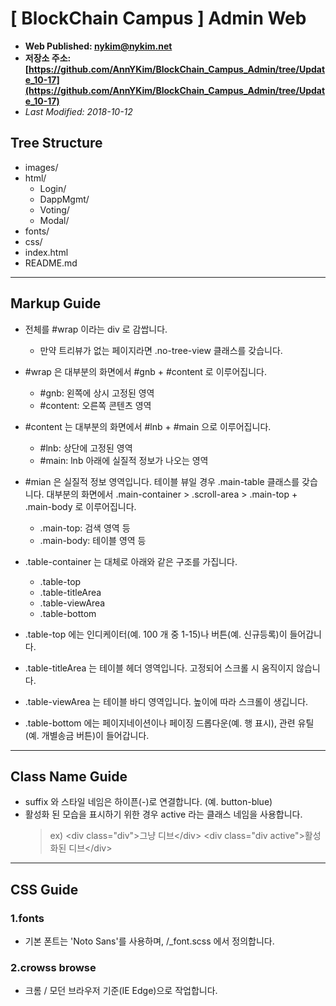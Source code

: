 # [ BlockChain Campus ] Admin Web

- **Web Published: nykim@nykim.net**
- **저장소 주소: [https://github.com/AnnYKim/BlockChain_Campus_Admin/tree/Update_10-17](https://github.com/AnnYKim/BlockChain_Campus_Admin/tree/Update_10-17)**
- _Last Modified: 2018-10-12_

## Tree Structure

- images/
- html/
  - Login/
  - DappMgmt/
  - Voting/
  - Modal/
- fonts/
- css/
- index.html
- README.md

---

## Markup Guide

- 전체를 #wrap 이라는 div 로 감쌉니다.
  - 만약 트리뷰가 없는 페이지라면 .no-tree-view 클래스를 갖습니다.
- #wrap 은 대부분의 화면에서 #gnb + #content 로 이루어집니다.
  - #gnb: 왼쪽에 상시 고정된 영역
  - #content: 오른쪽 콘텐츠 영역
- #content 는 대부분의 화면에서 #lnb + #main 으로 이루어집니다.
  - #lnb: 상단에 고정된 영역
  - #main: lnb 아래에 실질적 정보가 나오는 영역
- #mian 은 실질적 정보 영역입니다. 테이블 뷰일 경우 .main-table 클래스를 갖습니다. 대부분의 화면에서 .main-container > .scroll-area > .main-top + .main-body 로 이루어집니다.

  - .main-top: 검색 영역 등
  - .main-body: 테이블 영역 등

- .table-container 는 대체로 아래와 같은 구조를 가집니다.
  - .table-top
  - .table-titleArea
  - .table-viewArea
  - .table-bottom
- .table-top 에는 인디케이터(예. 100 개 중 1-15)나 버튼(예. 신규등록)이 들어갑니다.
- .table-titleArea 는 테이블 헤더 영역입니다. 고정되어 스크롤 시 움직이지 않습니다.
- .table-viewArea 는 테이블 바디 영역입니다. 높이에 따라 스크롤이 생깁니다.
- .table-bottom 에는 페이지네이션이나 페이징 드롭다운(예. 행 표시), 관련 유틸(예. 개별송금 버튼)이 들어갑니다.

---

## Class Name Guide

- suffix 와 스타일 네임은 하이픈(-)로 연결합니다. (예. button-blue)
- 활성화 된 모습을 표시하기 위한 경우 active 라는 클래스 네임을 사용합니다.
  > ex)
  > &lt;div class="div">그냥 디브&lt;/div>
  > &lt;div class="div active">활성화된 디브&lt;/div>

---

## CSS Guide

### 1.fonts

- 기본 폰트는 'Noto Sans'를 사용하며, /\_font.scss 에서 정의합니다.

### 2.crowss browse

- 크롬 / 모던 브라우저 기준(IE Edge)으로 작업합니다.
